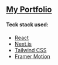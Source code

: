 ## [My Portfolio](https://quanxuuu.github.io/portfolio/)



#### Teck stack used:
- [React](https://react.dev/)
- [Next.js](https://nextjs.org/)
- [Tailwind CSS](https://nextjs.org/)
- [Framer Motion](https://www.framer.com)

